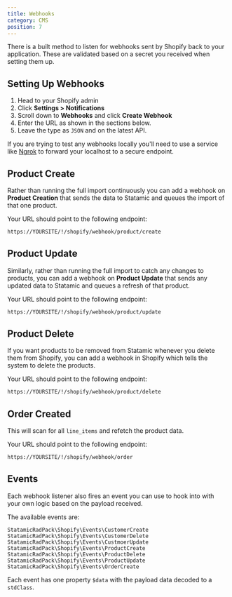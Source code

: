 ```yaml
---
title: Webhooks
category: CMS
position: 7
---
```


There is a built method to listen for webhooks sent by Shopify back to your application. These are validated based on a secret you received when setting them up.

## Setting Up Webhooks

1. Head to your Shopify admin
2. Click **Settings > Notifications**
3. Scroll down to **Webhooks** and click **Create Webhook**
4. Enter the URL as shown in the sections below.
5. Leave the type as `JSON` and on the latest API.

<alert type="info">

If you are trying to test any webhooks locally you'll need to use a service like [Ngrok](https://ngrok.com/) to forward your localhost to a secure endpoint.

</alert>


## Product Create

Rather than running the full import continuously you can add a webhook on **Product Creation** that sends the data to Statamic and queues the import of that one product.

Your URL should point to the following endpoint:

```bash
https://YOURSITE/!/shopify/webhook/product/create
```

## Product Update

Similarly, rather than running the full import to catch any changes to products, you can add a webhook on **Product Update** that sends any updated data to Statamic and queues a refresh of that product.

Your URL should point to the following endpoint:

```bash
https://YOURSITE/!/shopify/webhook/product/update
```

## Product Delete

If you want products to be removed from Statamic whenever you delete them from Shopify, you can add a webhook in Shopify which tells the system to delete the products.

Your URL should point to the following endpoint:

```bash
https://YOURSITE/!/shopify/webhook/product/delete
```

## Order Created

This will scan for all `line_items` and refetch the product data.

Your URL should point to the following endpoint:

```bash
https://YOURSITE/!/shopify/webhook/order
```

## Events

Each webhook listener also fires an event you can use to hook into with your own logic based on the payload received.

The available events are:

`StatamicRadPack\Shopify\Events\CustomerCreate`
`StatamicRadPack\Shopify\Events\CustomerDelete`
`StatamicRadPack\Shopify\Events\CustmoerUpdate`
`StatamicRadPack\Shopify\Events\ProductCreate`
`StatamicRadPack\Shopify\Events\ProductDelete`
`StatamicRadPack\Shopify\Events\ProductUpdate`
`StatamicRadPack\Shopify\Events\OrderCreate`

Each event has one property `$data` with the payload data decoded to a `stdClass`.

